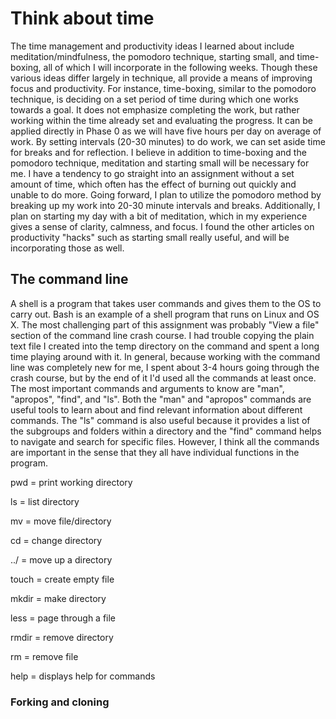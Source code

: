 # Think about time

The time management and productivity ideas I learned about include meditation/mindfulness, the pomodoro technique, starting small, and time-boxing, all of which I will incorporate in the following weeks. Though these various ideas differ largely in technique, all provide a means of improving focus and productivity. For instance, time-boxing, similar to the pomodoro technique, is deciding on a set period of time during which one works towards a goal. It does not emphasize completing the work, but rather working within the time already set and evaluating the progress. It can be applied directly in Phase 0 as we will have five hours per day on average of work. By setting intervals (20-30 minutes) to do work, we can set aside time for breaks and for reflection. I believe in addition to time-boxing and the pomodoro technique, meditation and starting small will be necessary for me. I have a tendency to go straight into an assignment without a set amount of time, which often has the effect of burning out quickly and unable to do more. Going forward, I plan to utilize the pomodoro method by breaking up my work into 20-30 minute intervals and breaks. Additionally, I plan on starting my day with a bit of meditation, which in my experience gives a sense of clarity, calmness, and focus. I found the other articles on productivity "hacks" such as starting small really useful, and will be incorporating those as well.

## The command line

A shell is a program that takes user commands and gives them to the OS to carry out. Bash is an example of a shell program that runs on Linux and OS X. The most challenging part of this assignment was probably "View a file" section of the command line crash course. I had trouble copying the plain text file I created into the temp directory on the command and spent a long time playing around with it. In general, because working with the command line was completely new for me, I spent about 3-4 hours going through the crash course, but by the end of it I'd used all the commands at least once. The most important commands and arguments to know are "man", "apropos", "find", and "ls". Both the "man" and "apropos" commands are useful tools to learn about and find relevant information about different commands.  The "ls" command is also useful because it provides a list of the subgroups and folders within a directory and the "find" command helps to navigate and search for specific files. However, I think all the commands are important in the sense that they all have individual functions in the program.

pwd = print working directory

ls = list directory

mv = move file/directory

cd = change directory

../ = move up a directory

touch = create empty file

mkdir = make directory

less = page through a file

rmdir = remove directory

rm = remove file

help = displays help for commands

### Forking and cloning